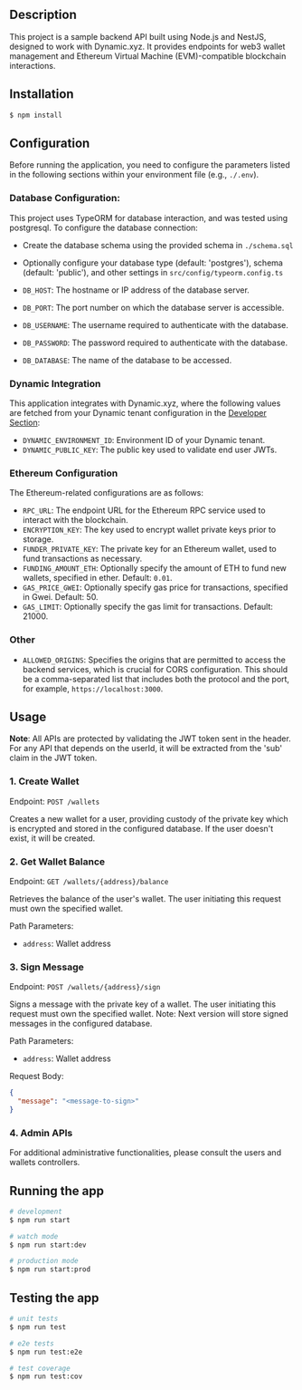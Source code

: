 ## Description

This project is a sample backend API built using Node.js and NestJS, designed to work with Dynamic.xyz. It provides endpoints for web3 wallet management and Ethereum Virtual Machine (EVM)-compatible blockchain interactions.

## Installation

```bash
$ npm install
```

## Configuration

Before running the application, you need to configure the parameters listed in the following sections within your environment file (e.g., `./.env`).

### Database Configuration:

This project uses TypeORM for database interaction, and was tested using postgresql. To configure the database connection:

- Create the database schema using the provided schema in `./schema.sql`
- Optionally configure your database type (default: 'postgres'), schema (default: 'public'), and other settings in `src/config/typeorm.config.ts`

- `DB_HOST`: The hostname or IP address of the database server.
- `DB_PORT`: The port number on which the database server is accessible.
- `DB_USERNAME`: The username required to authenticate with the database.
- `DB_PASSWORD`: The password required to authenticate with the database.
- `DB_DATABASE`: The name of the database to be accessed.

### Dynamic Integration

This application integrates with Dynamic.xyz, where the following values are fetched from your Dynamic tenant configuration in the [Developer Section](https://app.dynamic.xyz/dashboard/developer/api):

- `DYNAMIC_ENVIRONMENT_ID`: Environment ID of your Dynamic tenant.
- `DYNAMIC_PUBLIC_KEY`: The public key used to validate end user JWTs.

### Ethereum Configuration

The Ethereum-related configurations are as follows:

- `RPC_URL`: The endpoint URL for the Ethereum RPC service used to interact with the blockchain.
- `ENCRYPTION_KEY`: The key used to encrypt wallet private keys prior to storage.
- `FUNDER_PRIVATE_KEY`: The private key for an Ethereum wallet, used to fund transactions as necessary.
- `FUNDING_AMOUNT_ETH`: Optionally specify the amount of ETH to fund new wallets, specified in ether. Default: `0.01`.
- `GAS_PRICE_GWEI`: Optionally specify gas price for transactions, specified in Gwei. Default: 50.
- `GAS_LIMIT`: Optionally specify the gas limit for transactions. Default: 21000.

### Other

- `ALLOWED_ORIGINS`: Specifies the origins that are permitted to access the backend services, which is crucial for CORS configuration. This should be a comma-separated list that includes both the protocol and the port, for example, `https://localhost:3000`.

## Usage

**Note**: All APIs are protected by validating the JWT token sent in the header. For any API that depends on the userId, it will be extracted from the 'sub' claim in the JWT token.

### 1. Create Wallet

Endpoint: `POST /wallets`

Creates a new wallet for a user, providing custody of the private key which is encrypted and stored in the configured database. If the user doesn't exist, it will be created.

### 2. Get Wallet Balance

Endpoint: `GET /wallets/{address}/balance`

Retrieves the balance of the user's wallet. The user initiating this request must own the specified wallet.

Path Parameters:

- `address`: Wallet address

### 3. Sign Message

Endpoint: `POST /wallets/{address}/sign`

Signs a message with the private key of a wallet. The user initiating this request must own the specified wallet. Note: Next version will store signed messages in the configured database.

Path Parameters:

- `address`: Wallet address

Request Body:

```json
{
  "message": "<message-to-sign>"
}
```

### 4. Admin APIs

For additional administrative functionalities, please consult the users and wallets controllers.

## Running the app

```bash
# development
$ npm run start

# watch mode
$ npm run start:dev

# production mode
$ npm run start:prod
```

## Testing the app

```bash
# unit tests
$ npm run test

# e2e tests
$ npm run test:e2e

# test coverage
$ npm run test:cov
```
